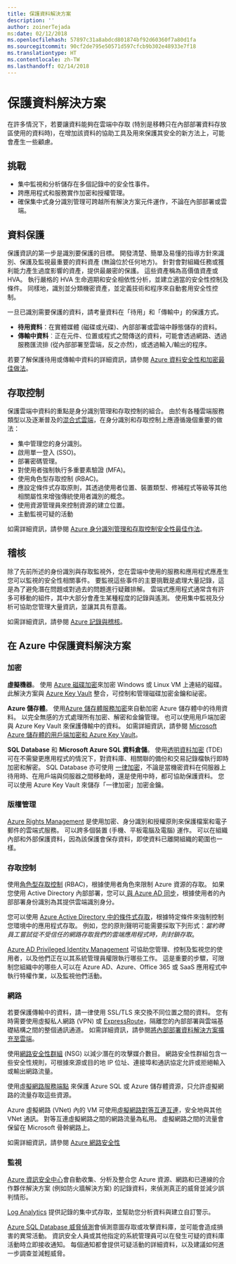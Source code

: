 ```yaml
---
title: 保護資料解決方案
description: ''
author: zoinerTejada
ms:date: 02/12/2018
ms.openlocfilehash: 57897c31a8abdcd801874bf92d60360f7a80d1fa
ms.sourcegitcommit: 90cf2de795e50571d597cfcb9b302e48933e7f18
ms.translationtype: HT
ms.contentlocale: zh-TW
ms.lasthandoff: 02/14/2018
---
```

# <a name="securing-data-solutions"></a>保護資料解決方案

在許多情況下，若要讓資料能夠在雲端中存取 (特別是移轉只在內部部署資料存放區使用的資料時)，在增加該資料的協助工具及用來保護其安全的新方法上，可能會產生一些顧慮。

## <a name="challenges"></a>挑戰

* 集中監視和分析儲存在多個記錄中的安全性事件。
* 跨應用程式和服務實作加密和授權管理。
* 確保集中式身分識別管理可跨越所有解決方案元件運作，不論在內部部署或雲端。

## <a name="data-protection"></a>資料保護

保護資訊的第一步是識別要保護的目標。 開發清楚、簡單及易懂的指導方針來識別、保護及監視最重要的資料資產 (無論位於任何地方)。 針對會對組織任務或獲利能力產生過度影響的資產，提供最嚴密的保護。 這些資產稱為高價值資產或 HVA。 執行嚴格的 HVA 生命週期和安全相依性分析，並建立適當的安全性控制及條件。 同樣地，識別並分類機密資產，並定義技術和程序來自動套用安全性控制。

一旦已識別需要保護的資料，請考量資料在「待用」和「傳輸中」的保護方式。

* **待用資料**：在實體媒體 (磁碟或光碟)、內部部署或雲端中靜態儲存的資料。
* **傳輸中資料**︰正在元件、位置或程式之間傳送的資料，可能會透過網路、透過服務匯流排 (從內部部署至雲端，反之亦然)，或透過輸入/輸出的程序。

若要了解保護待用或傳輸中資料的詳細資訊，請參閱 [Azure 資料安全性和加密最佳做法](/azure/security/azure-security-data-encryption-best-practices)。

## <a name="access-control"></a>存取控制

保護雲端中資料的重點是身分識別管理和存取控制的組合。 由於有各種雲端服務類型以及逐漸普及的[混合式雲端](../scenarios/hybrid-on-premises-and-cloud.md)，在身分識別和存取控制上應遵循幾個重要的做法：

* 集中管理您的身分識別。
* 啟用單一登入 (SSO)。
* 部署密碼管理。
* 對使用者強制執行多重要素驗證 (MFA)。
* 使用角色型存取控制 (RBAC)。
* 應設定條件式存取原則，其透過使用者位置、裝置類型、修補程式等級等其他相關屬性來增強傳統使用者識別的概念。
* 使用資源管理員來控制資源的建立位置。
* 主動監視可疑的活動

如需詳細資訊，請參閱 [Azure 身分識別管理和存取控制安全性最佳作法](/azure/security/azure-security-identity-management-best-practices)。

## <a name="auditing"></a>稽核

除了先前所述的身份識別與存取監視外，您在雲端中使用的服務和應用程式應產生您可以監視的安全性相關事件。 要監視這些事件的主要挑戰是處理大量記錄，這是為了避免潛在問題或對過去的問題進行疑難排解。 雲端式應用程式通常含有許多可移動的組件，其中大部分會產生某種程度的記錄與遙測。 使用集中監視及分析可協助您管理大量資訊，並讓其具有意義。

如需詳細資訊，請參閱 [Azure 記錄與稽核](/azure/security/azure-log-audit)。



## <a name="securing-data-solutions-in-azure"></a>在 Azure 中保護資料解決方案

### <a name="encryption"></a>加密

**虛擬機器**。 使用 [Azure 磁碟加密](/azure/security/azure-security-disk-encryption)來加密 Windows 或 Linux VM 上連結的磁碟。 此解決方案與 [Azure Key Vault](/azure/key-vault/) 整合，可控制和管理磁碟加密金鑰和祕密。 

**Azure 儲存體**。 使用[Azure 儲存體服務加密](/azure/storage/common/storage-service-encryption)來自動加密 Azure 儲存體中的待用資料。 以完全無感的方式處理所有加密、解密和金鑰管理。 也可以使用用戶端加密與 Azure Key Vault 來保護傳輸中的資料。 如需詳細資訊，請參閱 [Microsoft Azure 儲存體的用戶端加密和 Azure Key Vault](/azure/storage/common/storage-client-side-encryption)。

**SQL Database** 和 **Microsoft Azure SQL 資料倉儲**。 使用[透明資料加密](/sql/relational-databases/security/encryption/transparent-data-encryption-azure-sql) (TDE) 可在不需變更應用程式的情況下，對資料庫、相關聯的備份和交易記錄檔執行即時加密和解密。 SQL Database 亦可使用 [一律加密](/azure/sql-database/sql-database-always-encrypted-azure-key-vault)，不論是當機密資料在伺服器上待用時、在用戶端與伺服器之間移動時，還是使用中時，都可協助保護資料。 您可以使用 Azure Key Vault 來儲存「一律加密」加密金鑰。 

### <a name="rights-management"></a>版權管理

[Azure Rights Management](/information-protection/understand-explore/what-is-azure-rms) 是使用加密、身分識別和授權原則來保護檔案和電子郵件的雲端式服務。 可以跨多個裝置 (手機、平板電腦及電腦) 運作。 可以在組織內部和外部保護資料，因為該保護會保存資料，即使資料已離開組織的範圍也一樣。

### <a name="access-control"></a>存取控制

使用[角色型存取控制](/azure/active-directory/role-based-access-control-what-is) (RBAC)，根據使用者角色來限制 Azure 資源的存取。 如果您使用 Active Directory 內部部署，您可以[ 與 Azure AD 同步](/azure/active-directory/active-directory-hybrid-identity-design-considerations-directory-sync-requirements)，根據使用者的內部部署身份識別為其提供雲端識別身分。

您可以使用 [Azure Active Directory 中的條件式存取](/azure/active-directory/active-directory-conditional-access-azure-portal)，根據特定條件來強制控制您環境中的應用程式存取。 例如，您的原則聲明可能需要採取下列形式：_當約聘員工嘗試從不受信任的網路存取我們的雲端應用程式時，則封鎖存取_。 

[Azure AD Privileged Identity Management](/azure/active-directory/active-directory-privileged-identity-management-configure) 可協助您管理、控制及監視您的使用者，以及他們正在以其系統管理員權限執行哪些工作。 這是重要的步驟，可限制您組織中的哪些人可以在 Azure AD、Azure、Office 365 或 SaaS 應用程式中執行特權作業，以及監視他們活動。

### <a name="network"></a>網路

若要保護傳輸中的資料，請一律使用 SSL/TLS 來交換不同位置之間的資料。 您有時需要使用虛擬私人網路 (VPN) 或 [ExpressRoute](/azure/expressroute/)，隔離您的內部部署與雲端基礎結構之間的整個通訊通道。 如需詳細資訊，請參閱[將內部部署資料解決方案擴充至雲端](../scenarios/hybrid-on-premises-and-cloud.md)。

使用[網路安全性群組](/azure/virtual-network/virtual-networks-nsg) (NSG) 以減少潛在的攻擊媒介數目。 網路安全性群組包含一些安全性規則，可根據來源或目的地 IP 位址、連接埠和通訊協定允許或拒絕輸入或輸出網路流量。 

使用[虛擬網路服務端點](/azure/virtual-network/virtual-network-service-endpoints-overview) 來保護 Azure SQL 或 Azure 儲存體資源，只允許虛擬網路的流量存取這些資源。

Azure 虛擬網路 (VNet) 內的 VM 可使用[虛擬網路對等互連互連](/azure/virtual-network/virtual-network-peering-overview)，安全地與其他 VNet 通訊。 對等互連虛擬網路之間的網路流量為私用。 虛擬網路之間的流量會保留在 Microsoft 骨幹網路上。

如需詳細資訊，請參閱 [Azure 網路安全性](/azure/security/azure-network-security)

### <a name="monitoring"></a>監視

[Azure 資訊安全中心](/azure/security-center/security-center-intro)會自動收集、分析及整合您 Azure 資源、網路和已連線的合作夥伴解決方案 (例如防火牆解決方案) 的記錄資料，來偵測真正的威脅並減少誤判情形。 

[Log Analytics](/azure/log-analytics/log-analytics-overview) 提供記錄的集中式存取，並幫助您分析資料與建立自訂警示。

[Azure SQL Database 威脅偵測](/azure/sql-database/sql-database-threat-detection)會偵測意圖存取或攻擊資料庫，並可能會造成損害的異常活動。 資訊安全人員或其他指定的系統管理員可以在發生可疑的資料庫活動時立即接收通知。 每個通知都會提供可疑活動的詳細資料，以及建議如何進一步調查並減輕威脅。


